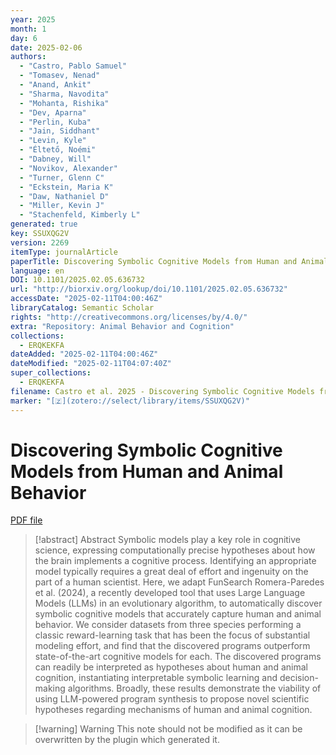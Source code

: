 ```yaml
---
year: 2025
month: 1
day: 6
date: 2025-02-06
authors:
  - "Castro, Pablo Samuel"
  - "Tomasev, Nenad"
  - "Anand, Ankit"
  - "Sharma, Navodita"
  - "Mohanta, Rishika"
  - "Dev, Aparna"
  - "Perlin, Kuba"
  - "Jain, Siddhant"
  - "Levin, Kyle"
  - "Éltető, Noémi"
  - "Dabney, Will"
  - "Novikov, Alexander"
  - "Turner, Glenn C"
  - "Eckstein, Maria K"
  - "Daw, Nathaniel D"
  - "Miller, Kevin J"
  - "Stachenfeld, Kimberly L"
generated: true
key: SSUXQG2V
version: 2269
itemType: journalArticle
paperTitle: Discovering Symbolic Cognitive Models from Human and Animal Behavior
language: en
DOI: 10.1101/2025.02.05.636732
url: "http://biorxiv.org/lookup/doi/10.1101/2025.02.05.636732"
accessDate: "2025-02-11T04:00:46Z"
libraryCatalog: Semantic Scholar
rights: "http://creativecommons.org/licenses/by/4.0/"
extra: "Repository: Animal Behavior and Cognition"
collections:
  - ERQKEKFA
dateAdded: "2025-02-11T04:00:46Z"
dateModified: "2025-02-11T04:07:40Z"
super_collections:
  - ERQKEKFA
filename: Castro et al. 2025 - Discovering Symbolic Cognitive Models from Human and Animal Behavior.pdf
marker: "[🇿](zotero://select/library/items/SSUXQG2V)"
---
```

# Discovering Symbolic Cognitive Models from Human and Animal Behavior

[PDF file](/Papers/PDFs/Castro%20et%20al.%202025%20-%20Discovering%20Symbolic%20Cognitive%20Models%20from%20Human%20and%20Animal%20Behavior.pdf)

> [!abstract] Abstract
> Symbolic models play a key role in cognitive science, expressing computationally precise hypotheses about how the brain implements a cognitive process. Identifying an appropriate model typically requires a great deal of effort and ingenuity on the part of a human scientist. Here, we adapt FunSearch Romera-Paredes et al. (2024), a recently developed tool that uses Large Language Models (LLMs) in an evolutionary algorithm, to automatically discover symbolic cognitive models that accurately capture human and animal behavior. We consider datasets from three species performing a classic reward-learning task that has been the focus of substantial modeling effort, and find that the discovered programs outperform state-of-the-art cognitive models for each. The discovered programs can readily be interpreted as hypotheses about human and animal cognition, instantiating interpretable symbolic learning and decision-making algorithms. Broadly, these results demonstrate the viability of using LLM-powered program synthesis to propose novel scientific hypotheses regarding mechanisms of human and animal cognition.

>[!warning] Warning
> This note should not be modified as it can be overwritten by the plugin which generated it.

